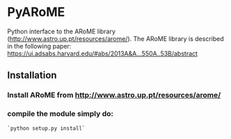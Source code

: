 # PyARoME
Python interface to the ARoME library (http://www.astro.up.pt/resources/arome/). The ARoME library is described in the following paper: https://ui.adsabs.harvard.edu/#abs/2013A&A...550A..53B/abstract


Installation
------------

### Install ARoME from http://www.astro.up.pt/resources/arome/


### compile the module simply do:

	`python setup.py install`

